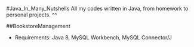 #Java_In_Many_Nutshells
All my codes written in Java, from homework to personal projects. ^^

##BookstoreManagement
+ Requirements: Java 8, MySQL Workbench, MySQL Connector/J
